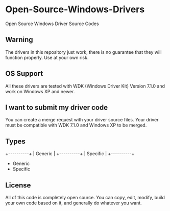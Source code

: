 # Open-Source-Windows-Drivers
Open Source Windows Driver Source Codes

## Warning
The drivers in this repository just work, there is no guarantee that they will function properly.
Use at your own risk.

## OS Support
All these drivers are tested with WDK (Windows Driver Kit) Version 7.1.0 and work on Windows XP and newer.

## I want to submit my driver code
You can create a merge request with your driver source files. Your driver must be compatible with WDK 7.1.0 and Windows XP to be merged.

## Types
+----------+
| Generic  |
+----------+
| Specific |
+----------+
- Generic
- Specific

## License
All of this code is completely open source. You can copy, edit, modify, build your own code based on it, and generally do whatever you want.

